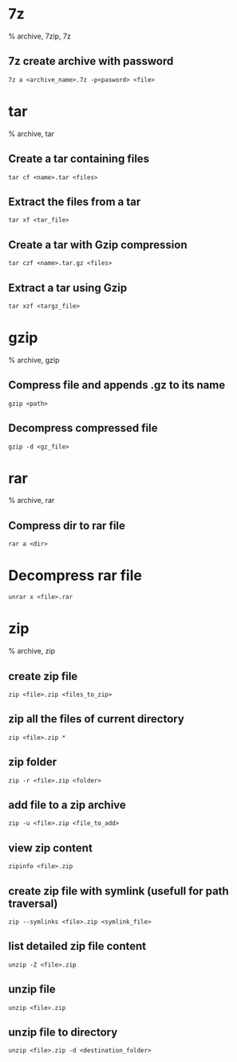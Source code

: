 # 7z

% archive, 7zip, 7z

## 7z create archive with password
```
7z a <archive_name>.7z -p<pasword> <file>
```

# tar

% archive, tar

## Create a tar containing files
```
tar cf <name>.tar <files>
```

## Extract the files from a tar
```
tar xf <tar_file>
```

## Create a tar with Gzip compression
```
tar czf <name>.tar.gz <files> 
```

## Extract a tar using Gzip
```
tar xzf <targz_file>
```

# gzip

% archive, gzip

## Compress file and appends .gz to its name
```
gzip <path>
```

## Decompress compressed file
```
gzip -d <gz_file>
```

# rar

% archive, rar

## Compress dir to rar file
```
rar a <dir>
```

# Decompress rar file
```
unrar x <file>.rar
```

# zip

% archive, zip

## create zip file
```
zip <file>.zip <files_to_zip>
```

## zip all the files of current directory
```
zip <file>.zip *
```

## zip folder
```
zip -r <file>.zip <folder>
```

## add file to a zip archive
```
zip -u <file>.zip <file_to_add>
```

## view zip content
```
zipinfo <file>.zip
```

## create zip file with symlink (usefull for path traversal)
```
zip --symlinks <file>.zip <symlink_file>
```

## list detailed zip file content
```
unzip -Z <file>.zip
```

## unzip file
```
unzip <file>.zip
```

## unzip file to directory
```
unzip <file>.zip -d <destination_folder>
```

